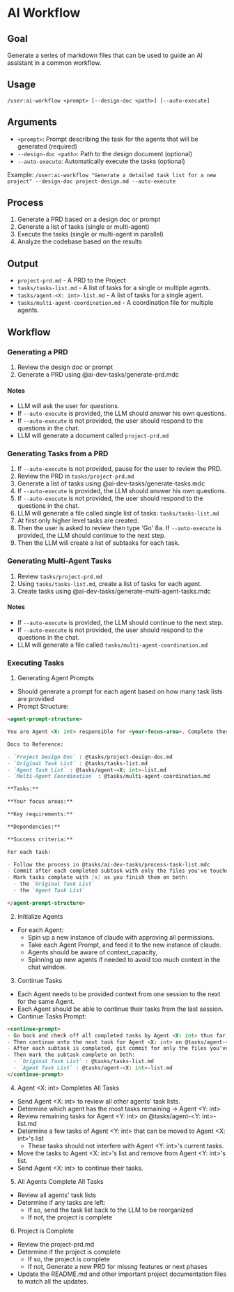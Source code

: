 # AI Workflow

## Goal

Generate a series of markdown files that can be used to guide an AI assistant in a common workflow.

## Usage

```
/user:ai-workflow <prompt> [--design-doc <path>] [--auto-execute]
```

## Arguments

- `<prompt>`: Prompt describing the task for the agents that will be generated (required)
- `--design-doc <path>`: Path to the design document (optional)
- `--auto-execute`: Automatically execute the tasks (optional)

Example: `/user:ai-workflow "Generate a detailed task list for a new project" --design-doc project-design.md --auto-execute`

## Process

1. Generate a PRD based on a design doc or prompt
2. Generate a list of tasks (single or multi-agent)
3. Execute the tasks (single or multi-agent in parallel)
4. Analyze the codebase based on the results

## Output

- `project-prd.md` - A PRD to the Project
- `tasks/tasks-list.md` - A list of tasks for a single or multiple agents.
- `tasks/agent-<X: int>-list.md` - A list of tasks for a single agent.
- `tasks/multi-agent-coordination.md` - A coordination file for multiple agents.

## Workflow

### Generating a PRD

1. Review the design doc or prompt
2. Generate a PRD using @ai-dev-tasks/generate-prd.mdc

#### Notes

- LLM will ask the user for questions.
- If `--auto-execute` is provided, the LLM should answer his own questions.
- If `--auto-execute` is not provided, the user should respond to the questions in the chat.
- LLM will generate a document called `project-prd.md`

### Generating Tasks from a PRD

1. If `--auto-execute` is not provided, pause for the user to review the PRD.
2. Review the PRD in `tasks/project-prd.md`
3. Generate a list of tasks using @ai-dev-tasks/generate-tasks.mdc
4. If `--auto-execute` is provided, the LLM should answer his own questions.
5. If `--auto-execute` is not provided, the user should respond to the questions in the chat.
6. LLM will generate a file called single list of tasks: `tasks/tasks-list.md`
7. At first only higher level tasks are created.
8. Then the user is asked to review then type 'Go'
   8a. If `--auto-execute` is provided, the LLM should continue to the next step.
9. Then the LLM will create a list of subtasks for each task.

### Generating Multi-Agent Tasks

1. Review `tasks/project-prd.md`
2. Using `tasks/tasks-list.md`, create a list of tasks for each agent.
3. Create tasks using @ai-dev-tasks/generate-multi-agent-tasks.mdc

#### Notes

- If `--auto-execute` is provided, the LLM should continue to the next step.
- If `--auto-execute` is not provided, the user should respond to the questions in the chat.
- LLM will generate a file called `tasks/multi-agent-coordination.md`

### Executing Tasks

1. Generating Agent Prompts

- Should generate a prompt for each agent based on how many task lists are provided
- Prompt Structure:

```markdown
<agent-prompt-structure>

You are Agent <X: int> responsible for <your-focus-area>. Complete these <Y> tasks from @tasks/agent-<X: int>-list.md.

Docs to Reference:

- `Project Design Doc` : @tasks/project-design-doc.md
- `Original Task List` : @tasks/tasks-list.md
- `Agent Task List` : @tasks/agent-<X: int>-list.md
- `Multi-Agent Coordination` : @tasks/multi-agent-coordination.md

**Tasks:**

**Your focus areas:**

**Key requirements:**

**Dependencies:**

**Success criteria:**

For each task:

- Follow the process in @tasks/ai-dev-tasks/process-task-list.mdc
- Commit after each completed subtask with only the files you've touched
- Mark tasks complete with [x] as you finish them on both:
  - the `Original Task List`
  - the `Agent Task List`

</agent-prompt-structure>
```

2. Initialize Agents

- For each Agent:
  - Spin up a new instance of claude with approving all permissions.
  - Take each Agent Prompt, and feed it to the new instance of claude.
  - Agents should be aware of context_capacity,
  - Spinning up new agents if needed to avoid too much context in the chat window.

3. Continue Tasks

- Each Agent needs to be provided context from one session to the next for the same Agent.
- Each Agent should be able to continue their tasks from the last session.
- Continue Tasks Prompt:

```markdown
<continue-prompt>
- Go back and check off all completed tasks by Agent <X: int> thus far on @tasks/agent-<X: int>-list.md
- Then continue onto the next task for Agent <X: int> on @tasks/agent-<X: int>-list.md
- After each subtask is completed, git commit for only the files you've modifies/created
- Then mark the subtask complete on both:
  - `Original Task List` : @tasks/tasks-list.md
  - `Agent Task List` : @tasks/agent-<X: int>-list.md
</continue-prompt>
```

4. Agent <X: int> Completes All Tasks

- Send Agent <X: int> to review all other agents' task lists.
- Determine which agent has the most tasks remaining -> Agent <Y: int>
- Review remaining tasks for Agent <Y: int> on @tasks/agent-<Y: int>-list.md
- Determine a few tasks of Agent <Y: int> that can be moved to Agent <X: int>'s list
  - These tasks should not interfere with Agent <Y: int>'s current tasks.
- Move the tasks to Agent <X: int>'s list and remove from Agent <Y: int>'s list.
- Send Agent <X: int> to continue their tasks.

5. All Agents Complete All Tasks

- Review all agents' task lists
- Determine if any tasks are left:
  - If so, send the task list back to the LLM to be reorganized
  - If not, the project is complete

6. Project is Complete

- Review the project-prd.md
- Determine if the project is complete
  - If so, the project is complete
  - If not, Generate a new PRD for missng features or next phases
- Update the README.md and other important project documentation files to match all the updates.
